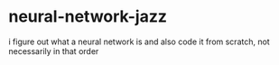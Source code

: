 # neural-network-jazz
i figure out what a neural network is and also code it from scratch, not necessarily in that order

